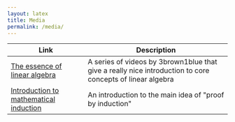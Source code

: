 ```yaml
---
layout: latex
title: Media
permalink: /media/
---
```



 Link        | Description
-------------|-------------
[The essence of linear algebra](https://www.youtube.com/watch?v=fNk_zzaMoSs&list=PLZHQObOWTQDPD3MizzM2xVFitgF8hE_ab&index=1) | A series of videos by 3brown1blue that give a really nice introduction to core concepts of linear algebra
[Introduction to mathematical induction](https://www.youtube.com/watch?v=GdM_iA1Zek4) | An introduction to the main idea of "proof by induction"

